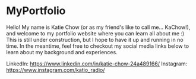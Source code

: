 # MyPortfolio

Hello! My name is Katie Chow (or as my friend's like to call me... KaChow!), and welcome to my portfolio website where you can learn all about me :) This is still under construction, but I hope to have it up and running in no time. In the meantime, feel free to checkout my social media links below to learn about my background and experiences.

LinkedIn: https://www.linkedin.com/in/katie-chow-24a489166/
Instagram: https://www.instagram.com/katio_radio/
